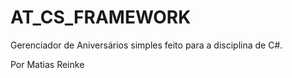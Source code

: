 # AT_CS_FRAMEWORK


Gerenciador de Aniversários simples feito para a disciplina de C#.

Por Matias Reinke
